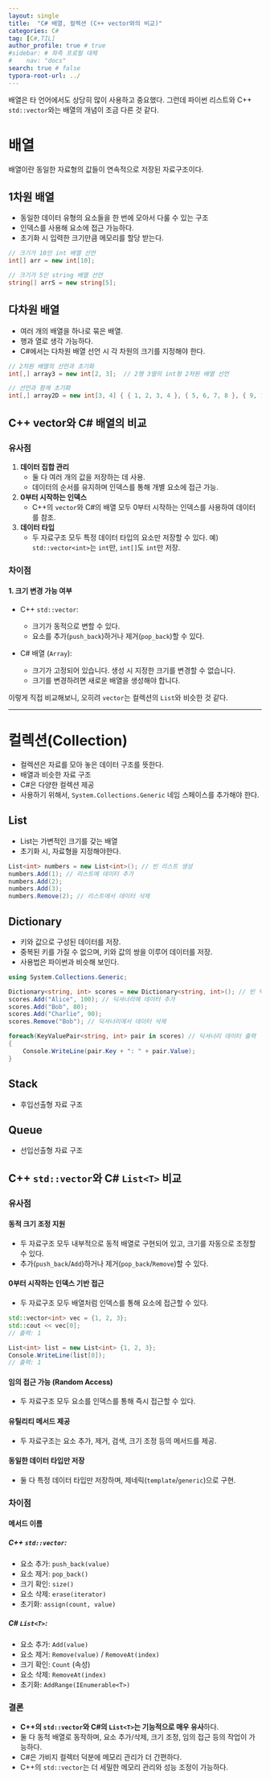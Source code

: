 ```yaml
---
layout: single
title:  "C# 배열, 컬렉션 (C++ vector와의 비교)"
categories: C#
tag: [C#,TIL]
author_profile: true # true
#sidebar: # 좌측 프로필 대체
#    nav: "docs"
search: true # false
typora-root-url: ../
---
```


배열은 타 언어에서도 상당히 많이 사용하고 중요했다.
그런데 파이썬 리스트와 C++ `std::vector`와는 배열의 개념이 조금 다른 것 같다.



# 배열

배열이란 동일한 자료형의 값들이 연속적으로 저장된 자료구조이다.





## 1차원 배열

- 동일한 데이터 유형의 요소들을 한 번에 모아서 다룰 수 있는 구조
- 인덱스를 사용해 요소에 접근 가능하다.
- 초기화 시 입력한 크기만큼 메모리를 할당 받는다.

``` csharp
// 크기가 10인 int 배열 선언
int[] arr = new int[10];

// 크기가 5인 string 배열 선언
string[] arrS = new string[5];
```





## 다차원 배열

- 여러 개의 배열을 하나로 묶은 배열.
- 행과 열로 생각 가능하다.
- C#에서는 다차원 배열 선언 시 각 차원의 크기를 지정해야 한다.

``` csharp
// 2차원 배열의 선언과 초기화
int[,] array3 = new int[2, 3];  // 2행 3열의 int형 2차원 배열 선언

// 선언과 함께 초기화
int[,] array2D = new int[3, 4] { { 1, 2, 3, 4 }, { 5, 6, 7, 8 }, { 9, 10, 11, 12 } };
```





## C++ vector와 C# 배열의 비교

### **유사점**

1. **데이터 집합 관리**
   - 둘 다 여러 개의 값을 저장하는 데 사용.
   - 데이터의 순서를 유지하며 인덱스를 통해 개별 요소에 접근 가능.
2. **0부터 시작하는 인덱스**
   - C++의 `vector`와 C#의 배열 모두 0부터 시작하는 인덱스를 사용하여 데이터를 참조.
3. **데이터 타입**
   - 두 자료구조 모두 특정 데이터 타입의 요소만 저장할 수 있다. 
     예) `std::vector<int>`는 `int`만, `int[]`도 `int`만 저장.

### **차이점**

#### 1. **크기 변경 가능 여부**

- C++ `std::vector`:

  - 크기가 동적으로 변할 수 있다.
  - 요소를 추가(`push_back`)하거나 제거(`pop_back`)할 수 있다.

- C# 배열 (`Array`):

  - 크기가 고정되어 있습니다. 생성 시 지정한 크기를 변경할 수 없습니다.
  - 크기를 변경하려면 새로운 배열을 생성해야 합니다.

  

이렇게 직접 비교해보니, 오히려 `vector`는 컬렉션의 `List`와 비슷한 것 같다.

---

# 컬렉션(Collection)

- 컬렉션은 자료를 모아 놓은 데이터 구조를 뜻한다.
- 배열과 비슷한 자료 구조
- C#은 다양한 컬렉션 제공
- 사용하기 위해서, `System.Collections.Generic` 네임 스페이스를 추가해야 한다.



## List

- List는 가변적인 크기를 갖는 배열
- 초기화 시, 자료형을 지정해야한다.

``` csharp
List<int> numbers = new List<int>(); // 빈 리스트 생성
numbers.Add(1); // 리스트에 데이터 추가
numbers.Add(2);
numbers.Add(3);
numbers.Remove(2); // 리스트에서 데이터 삭제
```



## Dictionary

- 키와 값으로 구성된 데이터를 저장.
- 중복된 키를 가질 수 없으며, 키와 값의 쌍을 이루어 데이터를 저장.
- 사용법은 파이썬과 비슷해 보인다.

``` csharp
using System.Collections.Generic;

Dictionary<string, int> scores = new Dictionary<string, int>(); // 빈 딕셔너리 생성
scores.Add("Alice", 100); // 딕셔너리에 데이터 추가
scores.Add("Bob", 80);
scores.Add("Charlie", 90);
scores.Remove("Bob"); // 딕셔너리에서 데이터 삭제

foreach(KeyValuePair<string, int> pair in scores) // 딕셔너리 데이터 출력
{
    Console.WriteLine(pair.Key + ": " + pair.Value);
}
```



## Stack

- 후입선출형 자료 구조



## Queue

- 선입선출형 자료 구조



## **C++ `std::vector`와 C# `List<T>` 비교**

### 유사점

#### **동적 크기 조정 지원**

- 두 자료구조 모두 내부적으로 동적 배열로 구현되어 있고, 크기를 자동으로 조정할 수 있다.
- 추가(`push_back`/`Add`)하거나 제거(`pop_back`/`Remove`)할 수 있다.

#### **0부터 시작하는 인덱스 기반 접근**

- 두 자료구조 모두 배열처럼 인덱스를 통해 요소에 접근할 수 있다.

```cpp
std::vector<int> vec = {1, 2, 3};
std::cout << vec[0]; 
// 출력: 1
```

```c#
List<int> list = new List<int> {1, 2, 3};
Console.WriteLine(list[0]); 
// 출력: 1
```

#### **임의 접근 가능 (Random Access)**

- 두 자료구조 모두 요소를 인덱스를 통해 즉시 접근할 수 있다. 

#### **유틸리티 메서드 제공**

- 두 자료구조는 요소 추가, 제거, 검색, 크기 조정 등의 메서드를 제공.

#### **동일한 데이터 타입만 저장**

- 둘 다 특정 데이터 타입만 저장하며, 제네릭(`template`/`generic`)으로 구현.





### **차이점**

#### **메서드 이름**

##### C++ `std::vector`:

- 요소 추가: `push_back(value)`
- 요소 제거: `pop_back()`
- 크기 확인: `size()`
- 요소 삭제: `erase(iterator)`
- 초기화: `assign(count, value)`

##### C# `List<T>`:

- 요소 추가: `Add(value)`
- 요소 제거: `Remove(value)` / `RemoveAt(index)`
- 크기 확인: `Count` (속성)
- 요소 삭제: `RemoveAt(index)`
- 초기화: `AddRange(IEnumerable<T>)`



### **결론**

- **C++의 `std::vector`와 C#의 `List<T>`는 기능적으로 매우 유사**하다.
- 둘 다 동적 배열로 동작하며, 요소 추가/삭제, 크기 조정, 임의 접근 등의 작업이 가능하다.
- C#은 가비지 컬렉터 덕분에 메모리 관리가 더 간편하다.
- C++의 `std::vector`는 더 세밀한 메모리 관리와 성능 조정이 가능하다.
